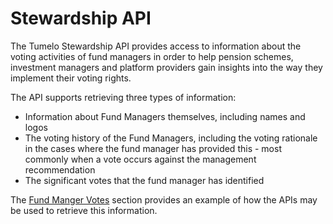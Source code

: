 # Stewardship API
The Tumelo Stewardship API provides access to information about the voting activities of fund managers in order to help pension schemes, investment managers and platform providers gain insights into the way they implement their voting rights.

The API supports retrieving three types of information:

* Information about Fund Managers themselves, including names and logos
* The voting history of the Fund Managers, including the voting rationale in the cases where the fund manager has provided this - most commonly when a vote occurs against the management recommendation
* The significant votes that the fund manager has identified

The [Fund Manger Votes](../Stewardship/Fund_Manager_Votes.md) section provides an example of how the APIs may be used to retrieve this information.